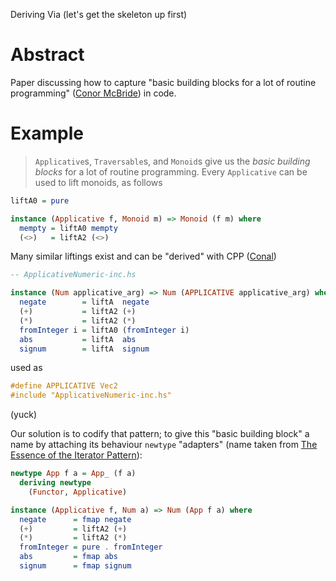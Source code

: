 Deriving Via (let's get the skeleton up first)

# Abstract

Paper discussing how to capture "basic building blocks for a lot of
routine programming" ([Conor McBride](http://strictlypositive.org/Idiom.pdf))
in code.

# Example

> `Applicative`s, `Traversable`s, and `Monoid`s give us the *basic building blocks* for a lot of routine programming. Every `Applicative` can be used to lift monoids, as follows

```haskell
liftA0 = pure

instance (Applicative f, Monoid m) => Monoid (f m) where
  mempty = liftA0 mempty
  (<>)   = liftA2 (<>)
```

Many similar liftings exist and can be "derived" with CPP
([Conal](https://hackage.haskell.org/package/applicative-numbers))

```haskell
-- ApplicativeNumeric-inc.hs

instance (Num applicative_arg) => Num (APPLICATIVE applicative_arg) where
  negate        = liftA  negate
  (+)           = liftA2 (+)
  (*)           = liftA2 (*)
  fromInteger i = liftA0 (fromInteger i)
  abs           = liftA  abs
  signum        = liftA  signum
```

used as

```haskell
#define APPLICATIVE Vec2
#include "ApplicativeNumeric-inc.hs"
```

(yuck)

Our solution is to codify that pattern; to give this "basic building block" a name by attaching its behaviour `newtype` "adapters" (name taken from [The Essence of the Iterator Pattern](https://www.cs.ox.ac.uk/jeremy.gibbons/publications/iterator.pdf)):

```haskell
newtype App f a = App_ (f a)
  deriving newtype
    (Functor, Applicative)

instance (Applicative f, Num a) => Num (App f a) where
  negate      = fmap negate
  (+)         = liftA2 (+)
  (*)         = liftA2 (*)
  fromInteger = pure . fromInteger
  abs         = fmap abs
  signum      = fmap signum
```
